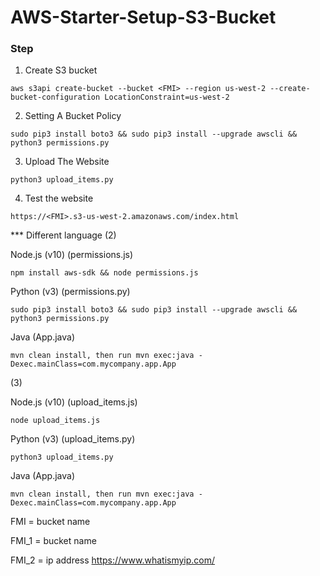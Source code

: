 # AWS-Starter-Setup-S3-Bucket

### Step
1. Create S3 bucket
```
aws s3api create-bucket --bucket <FMI> --region us-west-2 --create-bucket-configuration LocationConstraint=us-west-2
```

2. Setting A Bucket Policy
```
sudo pip3 install boto3 && sudo pip3 install --upgrade awscli && python3 permissions.py
```

3. Upload The Website
```
python3 upload_items.py
```

4. Test the website
```
https://<FMI>.s3-us-west-2.amazonaws.com/index.html
```

*** Different language
(2)

Node.js (v10)	(permissions.js)	
```
npm install aws-sdk && node permissions.js
```

Python (v3)	(permissions.py)	
```
sudo pip3 install boto3 && sudo pip3 install --upgrade awscli && python3 permissions.py
```

Java	(App.java)	
```
mvn clean install, then run mvn exec:java -Dexec.mainClass=com.mycompany.app.App
```


(3)

Node.js (v10)	(upload_items.js)	
```
node upload_items.js
```

Python (v3)	(upload_items.py)	
```
python3 upload_items.py
```

Java	(App.java)	
```
mvn clean install, then run mvn exec:java -Dexec.mainClass=com.mycompany.app.App
```


FMI = bucket name

FMI_1 = bucket name

FMI_2 = ip address https://www.whatismyip.com/
